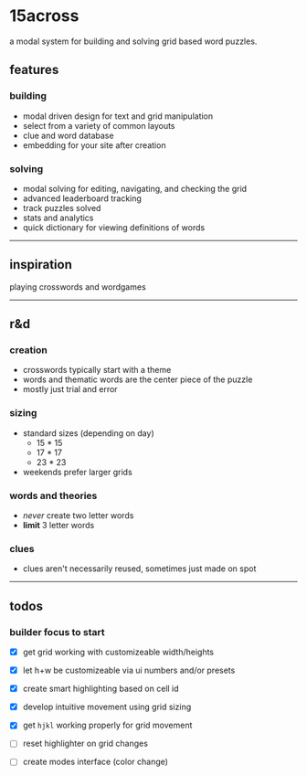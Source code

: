 # 15across

a modal system for building and solving grid based word puzzles.

## features

### building

* modal driven design for text and grid manipulation
* select from a variety of common layouts
* clue and word database
* embedding for your site after creation

### solving 

* modal solving for editing, navigating, and checking the grid
* advanced leaderboard tracking
* track puzzles solved
* stats and analytics
* quick dictionary for viewing definitions of words

---

## inspiration

playing crosswords and wordgames

---

## r&d

### creation

* crosswords typically start with a theme
* words and thematic words are the center piece of the puzzle
* mostly just trial and error

### sizing

* standard sizes (depending on day)
	* 15 * 15
	* 17 * 17
	* 23 * 23
* weekends prefer larger grids 

### words and theories

* _never_ create two letter words
* **limit** 3 letter words

### clues

* clues aren't necessarily reused, sometimes just made on spot

---

## todos

### builder focus to start

- [x] get grid working with customizeable width/heights
- [x] let h+w be customizeable via ui numbers and/or presets
- [x] create smart highlighting based on cell id
- [x] develop intuitive movement using grid sizing
- [x] get `hjkl` working properly for grid movement
- [ ] reset highlighter on grid changes
- [ ] create modes interface (color change)


